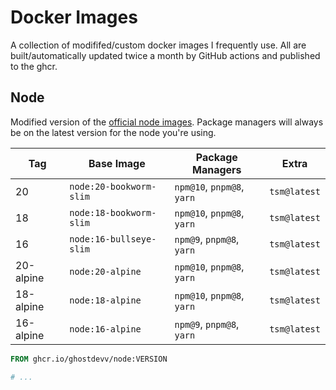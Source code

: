 # Docker Images

A collection of modififed/custom docker images I frequently use. All are built/automatically updated twice a month by GitHub actions and published to the ghcr.

## Node

Modified version of the [official node images](https://hub.docker.com/_/node). Package managers will always be on the latest version for the node you're using.

| Tag       | Base Image              | Package Managers           | Extra        |
| --------- | ----------------------- | -------------------------- | ------------ |
| 20        | `node:20-bookworm-slim` | `npm@10`, `pnpm@8`, `yarn` | `tsm@latest` |
| 18        | `node:18-bookworm-slim` | `npm@10`, `pnpm@8`, `yarn` | `tsm@latest` |
| 16        | `node:16-bullseye-slim` | `npm@9`, `pnpm@8`, `yarn`  | `tsm@latest` |
| 20-alpine | `node:20-alpine`        | `npm@10`, `pnpm@8`, `yarn` | `tsm@latest` |
| 18-alpine | `node:18-alpine`        | `npm@10`, `pnpm@8`, `yarn` | `tsm@latest` |
| 16-alpine | `node:16-alpine`        | `npm@9`, `pnpm@8`, `yarn`  | `tsm@latest` |

```Dockerfile
FROM ghcr.io/ghostdevv/node:VERSION

# ...
```
